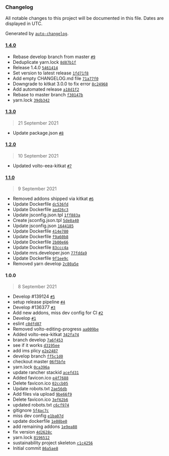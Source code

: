 ### Changelog

All notable changes to this project will be documented in this file. Dates are displayed in UTC.

Generated by [`auto-changelog`](https://github.com/CookPete/auto-changelog).

#### [1.4.0](https://github.com/eea/sustainability-frontend/compare/1.3.0...1.4.0)

- Rebase develop branch from master [`#9`](https://github.com/eea/sustainability-frontend/pull/9)
- Deduplicate yarn.lock [`8d87b1f`](https://github.com/eea/sustainability-frontend/commit/8d87b1fd46e7180d4bbe3e5c8df3f7f87a10e441)
- Release 1.4.0 [`5461414`](https://github.com/eea/sustainability-frontend/commit/54614147b45298d1e7517f5baa52495b81c1ba60)
- Set version to latest release [`1fd71f8`](https://github.com/eea/sustainability-frontend/commit/1fd71f8c841b07f03104ab0715dffe94f084b431)
- Add empty CHANGELOG.md file [`71a77f0`](https://github.com/eea/sustainability-frontend/commit/71a77f0c565423d4677628b4391dab67984586aa)
- Downgrade to kitkat 3.0.0 to fix error [`8c24968`](https://github.com/eea/sustainability-frontend/commit/8c249681de8b9bf00e564569294715ef42d0a953)
- Add automated release [`a18d1f2`](https://github.com/eea/sustainability-frontend/commit/a18d1f2e86f9cc4d9b7e1a057f9d8c0e13cee407)
- Rebase to master branch [`f30147b`](https://github.com/eea/sustainability-frontend/commit/f30147b5ed8ef206369c1fcea43d2a17c2ac2211)
- yarn.lock [`39db342`](https://github.com/eea/sustainability-frontend/commit/39db34211198595560fbb909af0feba7ef0a90e0)

#### [1.3.0](https://github.com/eea/sustainability-frontend/compare/1.2.0...1.3.0)

> 21 September 2021

- Update package.json [`#8`](https://github.com/eea/sustainability-frontend/pull/8)

#### [1.2.0](https://github.com/eea/sustainability-frontend/compare/1.1.0...1.2.0)

> 10 September 2021

- Updated volto-eea-kitkat [`#7`](https://github.com/eea/sustainability-frontend/pull/7)

#### [1.1.0](https://github.com/eea/sustainability-frontend/compare/1.0.0...1.1.0)

> 9 September 2021

- Removed addons shipped via kitkat [`#6`](https://github.com/eea/sustainability-frontend/pull/6)
- Update Dockerfile [`dc536fd`](https://github.com/eea/sustainability-frontend/commit/dc536fde7e01bebada87ea4736fb70c4878c2418)
- Update Dockerfile [`aed26c3`](https://github.com/eea/sustainability-frontend/commit/aed26c35961a64a09b3db6067f42bd0ef509ebd9)
- Update jsconfig.json.tpl [`1ff883a`](https://github.com/eea/sustainability-frontend/commit/1ff883ae76b4ddb9b4dbd2d5361975c1737dab43)
- Create jsconfig.json.tpl [`5de8a40`](https://github.com/eea/sustainability-frontend/commit/5de8a40de2bd292450be71e13f6027aa981d1536)
- Update jsconfig.json [`1644185`](https://github.com/eea/sustainability-frontend/commit/1644185dc66658537507e06b8ae8636713173a98)
- Update Dockerfile [`414e780`](https://github.com/eea/sustainability-frontend/commit/414e7801d82223bf4e1d232f356cc789a4b9b5f5)
- Update Dockerfile [`f9a60b8`](https://github.com/eea/sustainability-frontend/commit/f9a60b8a3ed41880fc042c2dfaccee10fe7c7b85)
- Update Dockerfile [`2b00e66`](https://github.com/eea/sustainability-frontend/commit/2b00e66dbfffc7434a51284b66a724a3223d4e4d)
- Update Dockerfile [`83ccc4a`](https://github.com/eea/sustainability-frontend/commit/83ccc4a2d5f8f667ae0baa182ac82edff8cb5ae0)
- Update mrs.developer.json [`77fdda9`](https://github.com/eea/sustainability-frontend/commit/77fdda9695fd9dd86314bd118abe8ec9c1d0613c)
- Update Dockerfile [`9f1ee9c`](https://github.com/eea/sustainability-frontend/commit/9f1ee9cce02e2978725f101625c71b42842e162b)
- Removed yarn develop [`2c80a5e`](https://github.com/eea/sustainability-frontend/commit/2c80a5ec315a6bdbaff242b99bfd77856d90a4ce)

#### 1.0.0

> 8 September 2021

- Develop #139124 [`#5`](https://github.com/eea/sustainability-frontend/pull/5)
- setup release pipeline [`#4`](https://github.com/eea/sustainability-frontend/pull/4)
- Develop #136377 [`#3`](https://github.com/eea/sustainability-frontend/pull/3)
- Add new addons, miss dev config for CI [`#2`](https://github.com/eea/sustainability-frontend/pull/2)
- Develop [`#1`](https://github.com/eea/sustainability-frontend/pull/1)
- eslint [`c0dfd87`](https://github.com/eea/sustainability-frontend/commit/c0dfd87fe5bd2b7aa9821a409c26de879fb06e25)
- Removed volto-editing-progress [`aa009be`](https://github.com/eea/sustainability-frontend/commit/aa009be819515ef55d4b88997fbe68579efff2a7)
- Added volto-eea-kitkat [`342fa74`](https://github.com/eea/sustainability-frontend/commit/342fa74306c6e1b45f06e1acf4725fe3bfd3fb74)
- branch develop [`7a6f453`](https://github.com/eea/sustainability-frontend/commit/7a6f45316340dd4e85b96205a0e054d7f955b3e0)
- see if it works [`d3195ee`](https://github.com/eea/sustainability-frontend/commit/d3195eecf0a371c5c0a7aa8189735118f104b031)
- add ims plicy [`e2e2487`](https://github.com/eea/sustainability-frontend/commit/e2e2487afdfdbfa37cecdc8e81f35361dfb2fc98)
- develop branch [`ff5c1d0`](https://github.com/eea/sustainability-frontend/commit/ff5c1d04199ef593dc62374af3a2fe354eff7fb3)
- checkout master [`06f5bfe`](https://github.com/eea/sustainability-frontend/commit/06f5bfe4f4baac8bec15624a7cee619891cdbf87)
- yarn.lock [`0ca396a`](https://github.com/eea/sustainability-frontend/commit/0ca396a7e35581b3d1cf00a6510504023deae643)
- update rancher stackid [`acefd31`](https://github.com/eea/sustainability-frontend/commit/acefd31556d604d38edc33d2719d442be2ded55a)
- Added favicon.ico [`e4f7688`](https://github.com/eea/sustainability-frontend/commit/e4f7688ea7e27c00a2ce942ec5ddb7fada861131)
- Delete favicon.ico [`02ccb05`](https://github.com/eea/sustainability-frontend/commit/02ccb05764c1fde5fc9a64be17a0f6f024f26919)
- Update robots.txt [`2ae56db`](https://github.com/eea/sustainability-frontend/commit/2ae56db10c912ef3091cd347f7ffacb10d39eef8)
- Add files via upload [`9be66f9`](https://github.com/eea/sustainability-frontend/commit/9be66f9de12b5da30140402e37804215ce2012c6)
- Delete favicon.ico [`3ef62b6`](https://github.com/eea/sustainability-frontend/commit/3ef62b6d113503a3edccf8a8801a2e0ded86a5f1)
- updated robots.txt [`c6cf974`](https://github.com/eea/sustainability-frontend/commit/c6cf974c68fdf0c47fc3309b3f9b1563884104fb)
- gitignore [`5f4ac7c`](https://github.com/eea/sustainability-frontend/commit/5f4ac7c8656b28d06e17bbeee4fb23935c617944)
- miss dev config [`e1ba07d`](https://github.com/eea/sustainability-frontend/commit/e1ba07d3c448bf63f5ae162265a747d397f75234)
- update dockerfile [`1e08be0`](https://github.com/eea/sustainability-frontend/commit/1e08be07f043fcaeb5af0410eca36de5f87dda86)
- add remaining addons [`1e9ea88`](https://github.com/eea/sustainability-frontend/commit/1e9ea883f1fae68b0c712452678e213d47d8199e)
- fix version [`4d2628c`](https://github.com/eea/sustainability-frontend/commit/4d2628cfb7f08daf23804d2e69c84afb34158213)
- yarn.lock [`8196512`](https://github.com/eea/sustainability-frontend/commit/8196512f1abb40b011e44b328467b94170686af8)
- sustainability project skeleton [`c1c4256`](https://github.com/eea/sustainability-frontend/commit/c1c4256efe388324bdcfa94be15d47efcadfc7f6)
- Initial commit [`86a5ae8`](https://github.com/eea/sustainability-frontend/commit/86a5ae85a65598d034e366a6275244ea3c351534)

